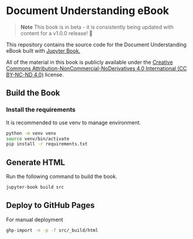 # Document Understanding eBook

> **Note**
> This book is in beta - it is consistently being updated with content for a v1.0.0 release! 🤗

This repository contains the source code for the Document Understanding eBook built with <a href="https://jupyterbook.org"> Jupyter Book.</a>

All of the material in this book is publicly available under the <a href="https://github.com/dhorvay/document-understanding-ebook/blob/main/LICENSE">Creative Commons Attribution-NonCommercial-NoDerivatives 4.0 International (CC BY-NC-ND 4.0)</a> license.

## Build the Book

### Install the requirements

It is recommended to use venv to manage environment.
 
```sh
python -m venv venv
source venv/bin/activate
pip install -r requirements.txt
```

## Generate HTML

Run the following command to build the book.

```sh
jupyter-book build src
```

## Deploy to GitHub Pages

For manual deployment

```sh
ghp-import -n -p -f src/_build/html
```